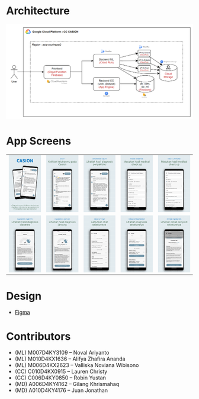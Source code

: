 # Architecture

![architecture](docs/architecture.png)

# App Screens

<table>
  <tr>
    <td><img src="docs/01.png" alt="01" width="150"></td>
    <td><img src="docs/02.png" alt="02" width="150"></td>
    <td><img src="docs/03.png" alt="03" width="150"></td>
    <td><img src="docs/04.png" alt="04" width="150"></td>
    <td><img src="docs/05.png" alt="05" width="150"></td>
  </tr>
  <tr>
    <td><img src="docs/06.png" alt="06" width="150"></td>
    <td><img src="docs/07.png" alt="07" width="150"></td>
    <td><img src="docs/08.png" alt="08" width="150"></td>
    <td><img src="docs/09.png" alt="09" width="150"></td>
    <td><img src="docs/10.png" alt="10" width="150"></td>
  </tr>
</table>

# Design
- [Figma](https://www.figma.com/design/tsu6o6AZezGhM3cVg1Un2m/CASION?node-id=0-1&t=Q0OshAF2w3NSBbfL-0)

# Contributors
- (ML) M007D4KY3109 – Noval Ariyanto
- (ML) M010D4KX1636 – Alifya Zhafira Ananda
- (ML) M006D4KX2623 – Valliska Noviana Wibisono
- (CC) C010D4KX0915 – Lauren Christy
- (CC) C006D4KY0850 – Robin Yustan
- (MD) A006D4KY4162 – Gilang Khrismahaq
- (MD) A010D4KY4176 – Juan Jonathan
